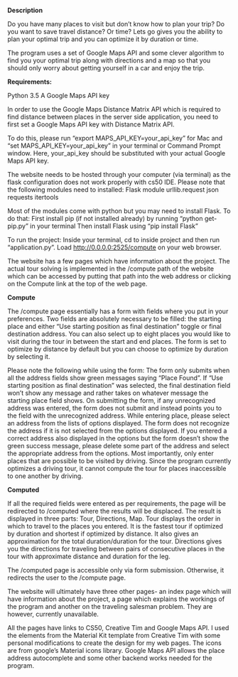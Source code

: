 **Description**

Do you have many places to visit but don’t know how to plan your trip? Do you want to save travel distance? Or time? Lets go gives you the ability to plan your optimal trip and you can optimize it by duration or time.

The program uses a set of Google Maps API and some clever algorithm to find you your optimal trip along with directions and a map so that you should only worry about getting yourself in a car and enjoy the trip.


**Requirements:**

Python 3.5
A Google Maps API key

In order to use the Google Maps Distance Matrix API which is required to find distance between places in the server side application, you need to first set a Google Maps API key with Distance Matrix API.

To do this, please run “export MAPS_API_KEY=your_api_key” for Mac and “set MAPS_API_KEY=your_api_key” in your terminal or Command Prompt window.
Here, your_api_key should be substituted with your actual Google Maps API key.

The website needs to be hosted through your computer (via terminal) as the flask configuration does not work properly with cs50 IDE.
Please note that the following modules need to installed:
Flask module
urllib.request
json
requests
itertools

Most of the modules come with python but you may need to install Flask.
To do that:
	First install pip (if not installed already) by running “python get-pip.py” in your terminal
	Then install Flask using “pip install Flask”

To run the project:
Inside your terminal, cd to inside project and then run “application.py”.
Load http://0.0.0.0:2525/compute on your web browser.

The website has a few pages which have information about the project.
The actual tour solving is implemented in the /compute path of the website which can be accessed by putting that path into the web address or clicking on the Compute link at the top of the web page.


**Compute**

The /compute page essentially has a form with fields where you put in your preferences.
Two fields are absolutely necessary to be filled: the starting place and either “Use starting position as final destination” toggle or final destination address.
You can also select up to eight places you would like to visit during the tour in between the start and end places.
The form is set to optimize by distance by default but you can choose to optimize by duration by selecting it.

Please note the following while using the form:
The form only submits when all the address fields show green messages saying “Place Found”. If “Use starting position as final destination” was selected, the final destination field won’t show any message and rather takes on whatever message the starting place field shows.
On submitting the form, if any unrecognized address was entered, the form does not submit and instead points you to the field with the unrecognized address.
While entering place, please select an address from the lists of options displayed. The form does not recognize the address if it is not selected from the options displayed.
If you entered a correct address also displayed in the options but the form doesn’t show the green success message, please delete some part of the address and select the appropriate address from the options.
Most importantly, only enter places that are possible to be visited by driving. Since the program currently optimizes a driving tour, it cannot compute the tour for places inaccessible to one another by driving.


**Computed**

If all the required fields were entered as per requirements, the page will be redirected to /computed where the results will be displaced.
The result is displayed in three parts: Tour, Directions, Map.
Tour displays the order in which to travel to the places you entered. It is the fastest tour if optimized by duration and shortest if optimized by distance. It also gives an approximation for the total duration/duration for the tour.
Directions gives you the directions for traveling between pairs of consecutive places in the tour with approximate distance and duration for the leg.

The /computed page is accessible only via form submission. Otherwise, it redirects the user to the /compute page.

The website will ultimately have three other pages- an index page which will have information about the project, a page which explains the workings of the program and another on the traveling salesman problem. They are however, currently unavailable.

All the pages have links to CS50, Creative Tim and Google Maps API.
I used the elements from the Material Kit template from Creative Tim with some personal modifications to create the design for my web pages.
The icons are from google’s Material icons library. 
Google Maps API allows the place address autocomplete and some other backend works needed for the program.









